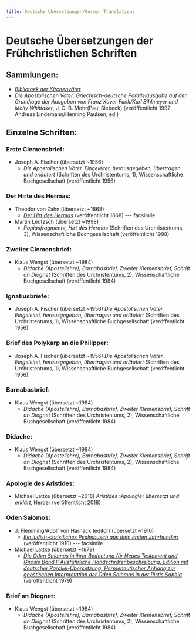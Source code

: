 ```yaml
---
title: Deutsche Übersetzungen/German Translations
---
```


#  Deutsche Übersetzungen der Frühchristlichen Schriften

## Sammlungen:

* [*Bibliothek der Kirchenväter*](https://bkv.unifr.ch/de)
* *Die Apostolischen Väter: Griechisch-deutsche Parallelausgabe auf der Grundlage der Ausgaben von Franz Xaver Funk/Karl Bihlmeyer und Molly Whittaker*, J. C. B. Mohr(Paul Siebeck) (veröffentlicht 1992, Andreas Lindemann/Henning Paulsen, ed.)

## Einzelne Schriften:

### Erste Clemensbrief:

* Joseph A. Fischer (übersetzt ~1956) 
  * *Die Apostolischen Väter. Eingeleitet, herausgegeben, übertragen und erläutert* (Schriften des Urchristentums, 1), Wissenschaftliche Buchgesellschaft (veröffentlicht 1956)

### Der Hirte des Hermas:

* Theodor von Zahn (übersetzt ~1868)
  * [*Der Hirt des Hermas*](http://mdz-nbn-resolving.de/urn:nbn:de:bvb:12-bsb10606548-7) (veröffentlicht 1868) --- facsimile
* Martin Leutzsch (übersetzt ~1998)
  * *Papiasfragmente, Hirt des Hermas* (Schriften des Urchristentums, 3), Wissenschaftliche Buchgesellschaft (veröffentlicht 1998) 

### Zweiter Clemensbrief:

* Klaus Wengst (übersetzt ~1984)
  * *Didache (Apostellehre), Barnabasbrief, Zweiter Klemensbrief, Schrift an Diognet* (Schriften des Urchristentums, 2), Wissenschaftliche Buchgesellschaft (veröffentlicht 1984)

### Ignatiusbriefe: 

* Joseph A. Fischer (übersetzt ~1956) 
  *Die Apostolischen Väter. Eingeleitet, herausgegeben, übertragen und erläutert* (Schriften des Urchristentums, 1), Wissenschaftliche Buchgesellschaft (veröffentlicht 1956)

### Brief des Polykarp an die Philipper:

* Joseph A. Fischer (übersetzt ~1956) 
  *Die Apostolischen Väter. Eingeleitet, herausgegeben, übertragen und erläutert* (Schriften des Urchristentums, 1), Wissenschaftliche Buchgesellschaft (veröffentlicht 1956)

### Barnabasbrief:

* Klaus Wengst (übersetzt ~1984)
  * *Didache (Apostellehre), Barnabasbrief, Zweiter Klemensbrief, Schrift an Diognet* (Schriften des Urchristentums, 2), Wissenschaftliche Buchgesellschaft (veröffentlicht 1984)

### Didache:

* Klaus Wengst (übersetzt ~1984)
  * *Didache (Apostellehre), Barnabasbrief, Zweiter Klemensbrief, Schrift an Diognet* (Schriften des Urchristentums, 2), Wissenschaftliche Buchgesellschaft (veröffentlicht 1984)

### Apologie des Aristides:

* Michael Lattke (übersetzt ~2018)
  *Aristides ›Apologie‹ übersetzt und erklärt*, Herder (veröffentlicht 2018)

### Oden Salomos:

* J. Flemming/Adolf von Harnack (editor) (übersetzt ~1910)
  * [*Ein judish-christliches Psalmbusch aus dem ersten Jahrhundert*](https://archive.org/details/einjudishchristl00harr) (veröffentlicht 1910) --- facsimile
* Michael Lattke (übersetzt ~1979)
  * [*Die Oden Salomos in ihrer Bedeutung für Neues Testament und Gnosis Band I: Ausführliche Handschriftenbeschreibung, Edition mit deutscher Parallel-Übersetzung, Hermeneutischer Anhang zur gnostischen Interpretation der Oden Salomos in der Pistis Sophia*](https://www.zora.uzh.ch/id/eprint/138514/) (veröffentlicht 1979)

### Brief an Diognet:

* Klaus Wengst (übersetzt ~1984)
  * *Didache (Apostellehre), Barnabasbrief, Zweiter Klemensbrief, Schrift an Diognet* (Schriften des Urchristentums, 2), Wissenschaftliche Buchgesellschaft (veröffentlicht 1984)


